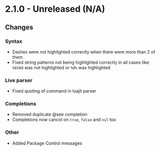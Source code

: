 # 2.1.0 - Unreleased (N/A)

## Changes

### Syntax

* Dashes were not highlighted correctly when there were more than 2 of them
* Fixed string patterns not being highlighted correctly in all cases like:
  `%010d` was not highlighted or `%0%` was highlighted

### Live parser

* Fixed quoting of command in luajit parser

### Completions

* Removed duplicate @see completion
* Completions now cancol on `true`, `false` and `nil` too

### Other

* Added Package Control messages